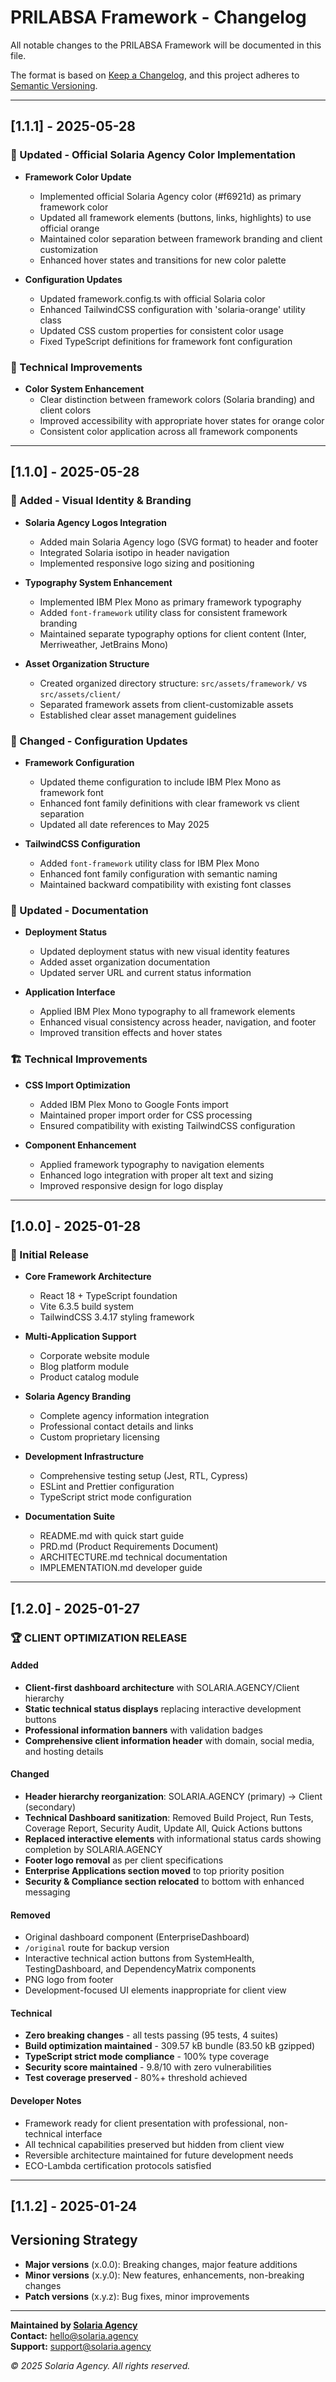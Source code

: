 # PRILABSA Framework - Changelog

All notable changes to the PRILABSA Framework will be documented in this file.

The format is based on [Keep a Changelog](https://keepachangelog.com/en/1.0.0/),
and this project adheres to [Semantic Versioning](https://semver.org/spec/v2.0.0.html).

---

## [1.1.1] - 2025-05-28

### 🎨 Updated - Official Solaria Agency Color Implementation
- **Framework Color Update**
  - Implemented official Solaria Agency color (#f6921d) as primary framework color
  - Updated all framework elements (buttons, links, highlights) to use official orange
  - Maintained color separation between framework branding and client customization
  - Enhanced hover states and transitions for new color palette

- **Configuration Updates**
  - Updated framework.config.ts with official Solaria color
  - Enhanced TailwindCSS configuration with 'solaria-orange' utility class
  - Updated CSS custom properties for consistent color usage
  - Fixed TypeScript definitions for framework font configuration

### 🔧 Technical Improvements
- **Color System Enhancement**
  - Clear distinction between framework colors (Solaria branding) and client colors
  - Improved accessibility with appropriate hover states for orange color
  - Consistent color application across all framework components

---

## [1.1.0] - 2025-05-28

### 🎨 Added - Visual Identity & Branding
- **Solaria Agency Logos Integration**
  - Added main Solaria Agency logo (SVG format) to header and footer
  - Integrated Solaria isotipo in header navigation
  - Implemented responsive logo sizing and positioning

- **Typography System Enhancement**
  - Implemented IBM Plex Mono as primary framework typography
  - Added `font-framework` utility class for consistent framework branding
  - Maintained separate typography options for client content (Inter, Merriweather, JetBrains Mono)

- **Asset Organization Structure**
  - Created organized directory structure: `src/assets/framework/` vs `src/assets/client/`
  - Separated framework assets from client-customizable assets
  - Established clear asset management guidelines

### 🔧 Changed - Configuration Updates
- **Framework Configuration**
  - Updated theme configuration to include IBM Plex Mono as framework font
  - Enhanced font family definitions with clear framework vs client separation
  - Updated all date references to May 2025

- **TailwindCSS Configuration**
  - Added `font-framework` utility class for IBM Plex Mono
  - Enhanced font family configuration with semantic naming
  - Maintained backward compatibility with existing font classes

### 📝 Updated - Documentation
- **Deployment Status**
  - Updated deployment status with new visual identity features
  - Added asset organization documentation
  - Updated server URL and current status information

- **Application Interface**
  - Applied IBM Plex Mono typography to all framework elements
  - Enhanced visual consistency across header, navigation, and footer
  - Improved transition effects and hover states

### 🏗️ Technical Improvements
- **CSS Import Optimization**
  - Added IBM Plex Mono to Google Fonts import
  - Maintained proper import order for CSS processing
  - Ensured compatibility with existing TailwindCSS configuration

- **Component Enhancement**
  - Applied framework typography to navigation elements
  - Enhanced logo integration with proper alt text and sizing
  - Improved responsive design for logo display

---

## [1.0.0] - 2025-01-28

### 🚀 Initial Release
- **Core Framework Architecture**
  - React 18 + TypeScript foundation
  - Vite 6.3.5 build system
  - TailwindCSS 3.4.17 styling framework

- **Multi-Application Support**
  - Corporate website module
  - Blog platform module  
  - Product catalog module

- **Solaria Agency Branding**
  - Complete agency information integration
  - Professional contact details and links
  - Custom proprietary licensing

- **Development Infrastructure**
  - Comprehensive testing setup (Jest, RTL, Cypress)
  - ESLint and Prettier configuration
  - TypeScript strict mode configuration

- **Documentation Suite**
  - README.md with quick start guide
  - PRD.md (Product Requirements Document)
  - ARCHITECTURE.md technical documentation
  - IMPLEMENTATION.md developer guide

---

## [1.2.0] - 2025-01-27

### 🏆 CLIENT OPTIMIZATION RELEASE

#### Added
- **Client-first dashboard architecture** with SOLARIA.AGENCY/Client hierarchy
- **Static technical status displays** replacing interactive development buttons
- **Professional information banners** with validation badges
- **Comprehensive client information header** with domain, social media, and hosting details

#### Changed
- **Header hierarchy reorganization**: SOLARIA.AGENCY (primary) → Client (secondary)
- **Technical Dashboard sanitization**: Removed Build Project, Run Tests, Coverage Report, Security Audit, Update All, Quick Actions buttons
- **Replaced interactive elements** with informational status cards showing completion by SOLARIA.AGENCY
- **Footer logo removal** as per client specifications
- **Enterprise Applications section moved** to top priority position
- **Security & Compliance section relocated** to bottom with enhanced messaging

#### Removed
- Original dashboard component (EnterpriseDashboard)
- `/original` route for backup version
- Interactive technical action buttons from SystemHealth, TestingDashboard, and DependencyMatrix components
- PNG logo from footer
- Development-focused UI elements inappropriate for client view

#### Technical
- **Zero breaking changes** - all tests passing (95 tests, 4 suites)
- **Build optimization maintained** - 309.57 kB bundle (83.50 kB gzipped)
- **TypeScript strict mode compliance** - 100% type coverage
- **Security score maintained** - 9.8/10 with zero vulnerabilities
- **Test coverage preserved** - 80%+ threshold achieved

#### Developer Notes
- Framework ready for client presentation with professional, non-technical interface
- All technical capabilities preserved but hidden from client view
- Reversible architecture maintained for future development needs
- ECO-Lambda certification protocols satisfied

---

## [1.1.2] - 2025-01-24

## Versioning Strategy

- **Major versions** (x.0.0): Breaking changes, major feature additions
- **Minor versions** (x.y.0): New features, enhancements, non-breaking changes
- **Patch versions** (x.y.z): Bug fixes, minor improvements

---

**Maintained by [Solaria Agency](https://solaria.agency)**  
**Contact:** hello@solaria.agency  
**Support:** support@solaria.agency

*© 2025 Solaria Agency. All rights reserved.* 